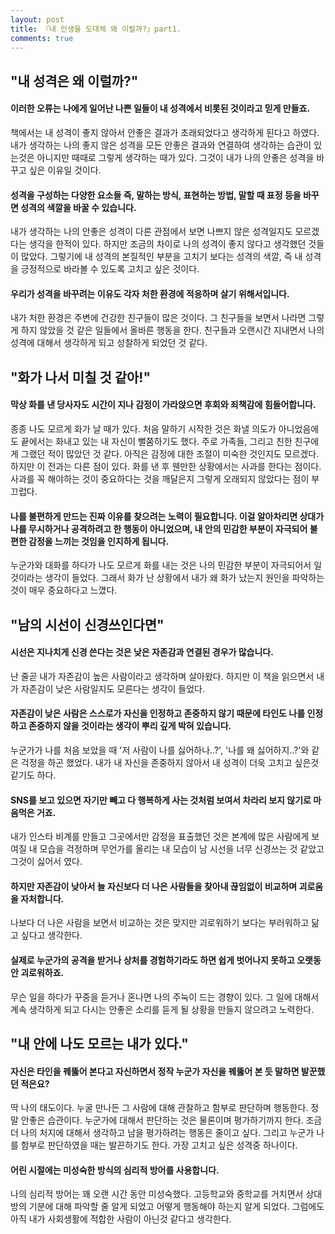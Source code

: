 ```yaml
---
layout: post
title: 『내 인생을 도대체 왜 이럴까?』part1.
comments: true
---
```


## "내 성격은 왜 이럴까?"  
  
#### 이러한 오류는 나에게 일어난 나쁜 일들이 내 성격에서 비롯된 것이라고 믿게 만들죠.  
책에서는 내 성격이 좋지 않아서 안좋은 결과가 초래되었다고 생각하게 된다고 하였다. 내가 생각하는 나의 좋지 않은 성격을 모든 안좋은 결과와 연결하여 생각하는 습관이 있는것은 아니지만 때때로 그렇게 생각하는 때가 있다. 그것이 내가 나의 안좋은 성격을 바꾸고 싶은 이유일 것이다.
  
  
#### 성격을 구성하는 다양한 요소들 즉, 말하는 방식, 표현하는 방법, 말할 때 표정 등을 바꾸면 성격의 색깔을 바꿀 수 있습니다.
내가 생각하는 나의 안좋은 성격이 다른 관점에서 보면 나쁘지 않은 성격일지도 모르겠다는 생각을 한적이 있다. 하지만 조금의 차이로 나의 성격이 좋지 않다고 생각했던 것들이 많았다. 그렇기에 내 성격의 본질적인 부분을 고치기 보다는 성격의 색깔, 즉 내 성격을 긍정적으로 바라볼 수 있도록 고치고 싶은 것이다.
  
  
#### 우리가 성격을 바꾸려는 이유도 각자 처한 환경에 적응하며 살기 위해서입니다.
내가 처한 환경은 주변에 건강한 친구들이 많은 것이다. 그 친구들을 보면서 나라면 그렇게 하지 않았을 것 같은 일들에서 올바른 행동을 한다. 친구들과 오랜시간 지내면서 나의 성격에 대해서 생각하게 되고 성찰하게 되었던 것 같다.
  
  
## "화가 나서 미칠 것 같아!"

#### 막상 화를 낸 당사자도 시간이 지나 감정이 가라앉으면 후회와 죄책감에 힘들어합니다.
종종 나도 모르게 화가 날 때가 있다. 처음 말하기 시작한 것은 화낼 의도가 아니었음에도 끝에서는 화내고 있는 내 자신이 뻘쭘하기도 했다. 주로 가족들, 그리고 친한 친구에게 그랬던 적이 많았던 것 같다. 아직은 감정에 대한 조절이 미숙한 것인지도 모르겠다. 하지만 이 전과는 다른 점이 있다. 화를 낸 후 웬만한 상황에서는 사과를 한다는 점이다. 사과를 꼭 해야하는 것이 중요하다는 것을 깨달은지 그렇게 오래되지 않았다는 점이 부끄럽다.
  
  
#### 나를 불편하게 만드는 진짜 이유를 찾으려는 노력이 필요합니다. 이걸 알아차리면 상대가 나를 무시하거나 공격하려고 한 행동이 아니었으며, 내 안의 민감한 부분이 자극되어 불편한 감정을 느끼는 것임을 인지하게 됩니다.
누군가와 대화를 하다가 나도 모르게 화를 내는 것은 나의 민감한 부분이 자극되어서 일것이라는 생각이 들었다. 그래서 화가 난 상황에서 내가 왜 화가 났는지 원인을 파악하는 것이 매우 중요하다고 느꼈다.
  
  
## "남의 시선이 신경쓰인다면"

#### 시선은 지나치게 신경 쓴다는 것은 낮은 자존감과 연결된 경우가 많습니다.
난 줄곧 내가 자존감이 높은 사람이라고 생각하며 살아왔다. 하지만 이 책을 읽으면서 내가 자존감이 낮은 사람일지도 모른다는 생각이 들었다.
  
  
#### 자존감이 낮은 사람은 스스로가 자신을 인정하고 존중하지 않기 때문에 타인도 나를 인정하고 존중하지 않을 것이라는 생각이 뿌리 깊게 박혀 있습니다.
누군가가 나를 처음 보았을 때 '저 사람이 나를 싫어하나..?', '나를 왜 싫어하지..?'와 같은 걱정을 하곤 했었다. 내가 내 자신을 존중하지 않아서 내 성격이 더욱 고치고 싶은것 같기도 하다.
  
  
#### SNS를 보고 있으면 자기만 빼고 다 행복하게 사는 것처럼 보여서 차라리 보지 않기로 마음먹은 거죠.
내가 인스타 비계를 만들고 그곳에서만 감정을 표출했던 것은 본계에 많은 사람에게 보여질 내 모습을 걱정하며 무언가를 올리는 내 모습이 남 시선을 너무 신경쓰는 것 같았고 그것이 싫어서 였다.
  
  
#### 하지만 자존감이 낮아서 늘 자신보다 더 나은 사람들을 찾아내 끊임없이 비교하며 괴로움을 자처합니다.
나보다 더 나은 사람을 보면서 비교하는 것은 맞지만 괴로워하기 보다는 부러워하고 닮고 싶다고 생각한다.
  
  
#### 실제로 누군가의 공격을 받거나 상처를 경험하기라도 하면 쉽게 벗어나지 못하고 오랫동안 괴로워하죠.
무슨 일을 하다가 꾸중을 듣거나 혼나면 나의 주눅이 드는 경향이 있다. 그 일에 대해서 계속 생각하게 되고 다시는 안좋은 소리를 듣게 될 상황을 만들지 않으려고 노력한다.
  
  
## "내 안에 나도 모르는 내가 있다."

#### 자신은 타인을 꿰뚫어 본다고 자신하면서 정작 누군가 자신을 꿰뚫어 본 듯 말하면 발꾼했던 적은요?
딱 나의 태도이다. 누굴 만나든 그 사람에 대해 관찰하고 함부로 판단하며 행동한다. 정말 안좋은 습관이다. 누군가에 대해서 판단하는 것은 물론이며 평가하기까지 한다. 조금 더 나의 처지에 대해서 생각하고 남을 평가하려는 행동은 줄이고 싶다. 그리고 누군가 나를 함부로 판단하였을 때는 발끈하기도 한다. 가장 고치고 싶은 성격중 하나이다.
  
  
#### 어린 시절에는 미성숙한 방식의 심리적 방어를 사용합니다.
나의 심리적 방어는 꽤 오랜 시간 동안 미성숙했다. 고등학교와 중학교를 거치면서 상대방의 기분에 대해 파악할 줄 알게 되었고 어떻게 행동해야 하는지 알게 되었다. 그럼에도 아직 내가 사회생활에 적합한 사람이 아닌것 같다고 생각한다.